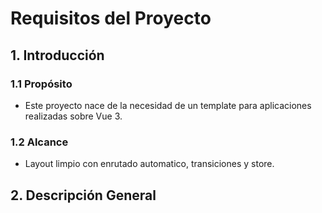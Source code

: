 # Requisitos del Proyecto

## 1. Introducción

### 1.1 Propósito
- Este proyecto nace de la necesidad de un template para aplicaciones realizadas sobre Vue 3.

### 1.2 Alcance
- Layout limpio con enrutado automatico, transiciones y store.

## 2. Descripción General
